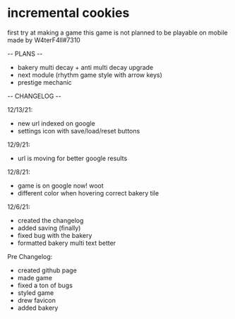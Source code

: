 # incremental cookies
first try at making a game
this game is not planned to be playable on mobile
made by W4terF4ll#7310

-- PLANS --

- bakery multi decay + anti multi decay upgrade
- next module (rhythm game style with arrow keys)
- prestige mechanic

-- CHANGELOG --

12/13/21:
- new url indexed on google
- settings icon with save/load/reset buttons

12/9/21:
- url is moving for better google results

12/8/21:
- game is on google now! woot
- different color when hovering correct bakery tile

12/6/21: 
- created the changelog 
- added saving (finally) 
- fixed bug with the bakery 
- formatted bakery multi text better

Pre Changelog:
- created github page
- made game
- fixed a ton of bugs
- styled game
- drew favicon
- added bakery
